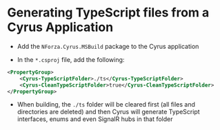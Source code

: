 # Generating TypeScript files from a Cyrus Application

* Add the `NForza.Cyrus.MSBuild` package to the Cyrus application
  
* In the `*.csproj` file, add the following:

```xml
<PropertyGroup>
    <Cyrus-TypeScriptFolder>./ts</Cyrus-TypeScriptFolder>
    <Cyrus-CleanTypeScriptFolder>true</Cyrus-CleanTypeScriptFolder>
</PropertyGroup>
```

* When building, the `./ts` folder will be cleared first (all files and directories are deleted) and then Cyrus will generate TypeScript interfaces, enums and even SignalR hubs in that folder
